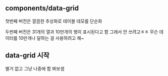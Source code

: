 ## components/data-grid
첫번째 버전은 깔끔한 추상화로 테이블 데모를 단순화

두번째 버전은 31개의 열과 10만개의 행이 표시된다고 함
그래서 안 쓰려고ㅎㅎ
무슨 데이터를 10만개나 달하는 걸 사용하려고 해~



## data-grid 시작
별거 없고 그냥 나중에 함 봐보셈
